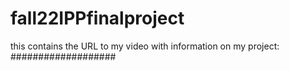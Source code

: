 # fall22IPPfinalproject


this contains the URL to my video with information on my project:
###################
